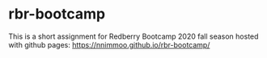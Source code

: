 # rbr-bootcamp
This is a short assignment for Redberry Bootcamp 2020 fall season
hosted with github pages:
https://nnimmoo.github.io/rbr-bootcamp/
